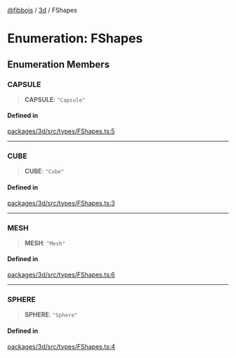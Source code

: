 [@fibbojs](/api/index) / [3d](/api/3d) / FShapes

# Enumeration: FShapes

## Enumeration Members

### CAPSULE

> **CAPSULE**: `"Capsule"`

#### Defined in

[packages/3d/src/types/FShapes.ts:5](https://github.com/fibbojs/fibbo/blob/52fe7d6d53b5d477c42887a359f3b480f4835068/packages/3d/src/types/FShapes.ts#L5)

***

### CUBE

> **CUBE**: `"Cube"`

#### Defined in

[packages/3d/src/types/FShapes.ts:3](https://github.com/fibbojs/fibbo/blob/52fe7d6d53b5d477c42887a359f3b480f4835068/packages/3d/src/types/FShapes.ts#L3)

***

### MESH

> **MESH**: `"Mesh"`

#### Defined in

[packages/3d/src/types/FShapes.ts:6](https://github.com/fibbojs/fibbo/blob/52fe7d6d53b5d477c42887a359f3b480f4835068/packages/3d/src/types/FShapes.ts#L6)

***

### SPHERE

> **SPHERE**: `"Sphere"`

#### Defined in

[packages/3d/src/types/FShapes.ts:4](https://github.com/fibbojs/fibbo/blob/52fe7d6d53b5d477c42887a359f3b480f4835068/packages/3d/src/types/FShapes.ts#L4)
